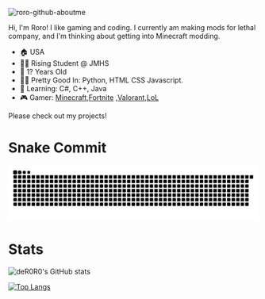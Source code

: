 ![roro-github-aboutme](https://github.com/deR0R0/deR0R0/assets/126121919/5ad0b3f5-5f57-43c0-9e2f-b394f8958aa0)

Hi, I'm Roro! I like gaming and coding. I currently am making mods for lethal company, and I'm thinking about getting into Minecraft modding.

* 🏠 USA
* 👨‍🎓 Rising Student @ JMHS
* 🧠 1? Years Old
* 👨‍💻 Pretty Good In: Python, HTML CSS Javascript.
* 🏫 Learning: C#, C++, Java
* 🎮 Gamer: [Minecraft](https://namemc.com/profile/Symbull.1),[Fortnite](https://fortnitetracker.com/profile/all/Symbull) ,[Valorant](https://tracker.gg/valorant/profile/riot/Roro%2300000/overview),[LoL](https://tracker.gg/lol/profile/riot/NA/%E6%88%91%E5%96%9C%E6%AC%A2%E4%BD%A0%23valor/overview?playlist=NORMAL_5V5_QUICKPLAY)

Please check out my projects!

# Snake Commit
![SNAKE](https://github.com/deR0R0/deR0R0/blob/output/github-contribution-grid-snake-dark.svg)

# Stats
![deR0R0's GitHub stats](https://github-readme-stats.vercel.app/api?username=deR0R0&show_icons=true&theme=dracula)

[![Top Langs](https://github-readme-stats.vercel.app/api/top-langs/?username=deR0R0&theme=dracula)](https://github.com/anuraghazra/github-readme-stats)
